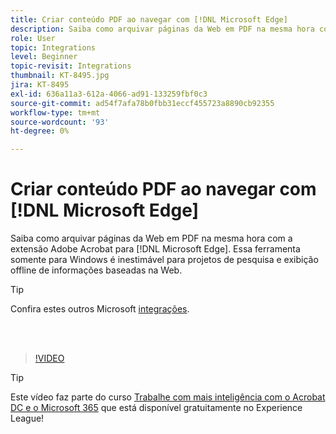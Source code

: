 ```yaml
---
title: Criar conteúdo PDF ao navegar com [!DNL Microsoft Edge]
description: Saiba como arquivar páginas da Web em PDF na mesma hora com a extensão Adobe Acrobat para [!DNL Microsoft Edge]
role: User
topic: Integrations
level: Beginner
topic-revisit: Integrations
thumbnail: KT-8495.jpg
jira: KT-8495
exl-id: 636a11a3-612a-4066-ad91-133259fbf0c3
source-git-commit: ad54f7afa78b0fbb31eccf455723a8890cb92355
workflow-type: tm+mt
source-wordcount: '93'
ht-degree: 0%

---
```


# Criar conteúdo PDF ao navegar com [!DNL Microsoft Edge]

Saiba como arquivar páginas da Web em PDF na mesma hora com a extensão Adobe Acrobat para [!DNL Microsoft Edge]. Essa ferramenta somente para Windows é inestimável para projetos de pesquisa e exibição offline de informações baseadas na Web.

>[!TIP]
>
>Confira estes outros Microsoft [integrações](../integrate/integrate-overview.md#microsoft).

<br> 

>[!VIDEO](https://video.tv.adobe.com/v/337248?quality=12&learn=on&hidetitle=true)

>[!TIP]
>
>Este vídeo faz parte do curso [Trabalhe com mais inteligência com o Acrobat DC e o Microsoft 365](https://experienceleague.adobe.com/?recommended=Acrobat-U-1-2021.microsoft365) que está disponível gratuitamente no Experience League!
